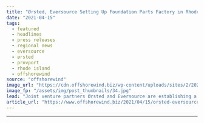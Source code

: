 ```yaml
---
title: "Ørsted, Eversource Setting Up Foundation Parts Factory in Rhode Island"
date: "2021-04-15"
tags: 
  - featured
  - headlines
  - press releases
  - regional news
  - eversource
  - ørsted
  - provport
  - rhode island
  - offshorewind
source: "offshorewind"
image_url: "https://cdn.offshorewind.biz/wp-content/uploads/sites/2/2021/04/15151506/%C3%98rsted-Eversource-Setting-Up-Foundation-Parts-Factory-in-Rhode-Island.jpg"
image_fp: "/assets/img/post_thumbnails/34.jpg"
lead: "Joint venture partners Ørsted and Eversource are establishing a manufacturing facility for offshore wind"
article_url: "https://www.offshorewind.biz/2021/04/15/orsted-eversource-setting-up-foundation-parts-factory-in-rhode-island/"
---
```


---
